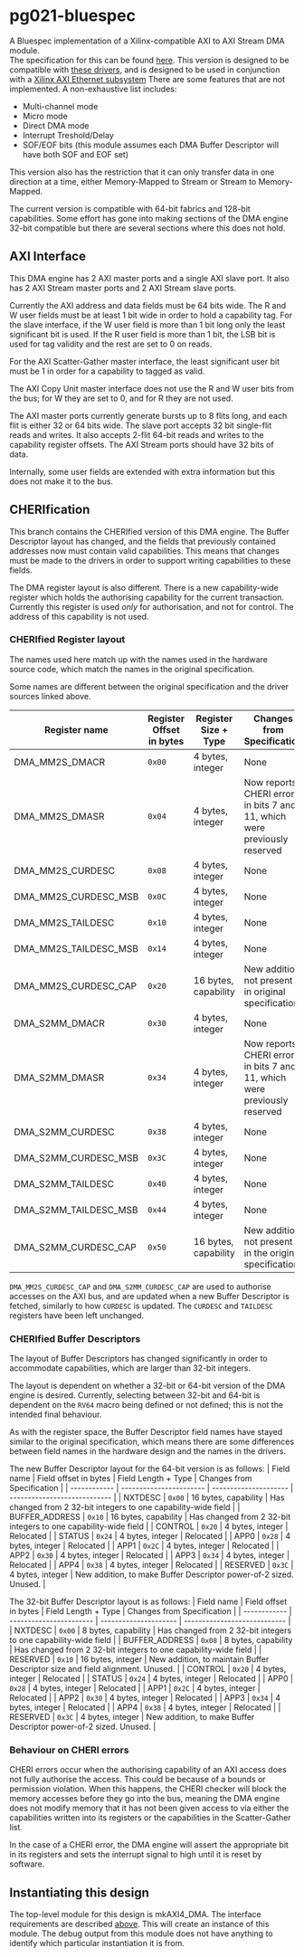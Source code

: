 # pg021-bluespec
A Bluespec implementation of a Xilinx-compatible AXI to AXI Stream DMA module.  
The specification for this can be found [here](https://www.xilinx.com/support/documentation/ip_documentation/axi_dma/v7_1/pg021_axi_dma.pdf).
This version is designed to be compatible with [these drivers](https://github.com/CTSRD-CHERI/FreeRTOS-Plus-TCP/tree/hmka2/portable/NetworkInterface/RISC-V),
and is designed to be used in conjunction with a [Xilinx AXI Ethernet subsystem](https://www.xilinx.com/support/documentation/ip_documentation/axi_ethernet/v7_1/pg138-axi-ethernet.pdf)
There are some features that are not implemented. A non-exhaustive list includes:
* Multi-channel mode
* Micro mode
* Direct DMA mode
* Interrupt Treshold/Delay
* SOF/EOF bits (this module assumes each DMA Buffer Descriptor will have both SOF and EOF set)

This version also has the restriction that it can only transfer data in one direction at a time, either Memory-Mapped to Stream or Stream to Memory-Mapped.

The current version is compatible with 64-bit fabrics and 128-bit capabilities.
Some effort has gone into making sections of the DMA engine 32-bit compatible
but there are several sections where this does not hold.


## AXI Interface
This DMA engine has 2 AXI master ports and a single AXI slave port.
It also has 2 AXI Stream master ports and 2 AXI Stream slave ports.

Currently the AXI address and data fields must be 64 bits wide.
The R and W user fields must be at least 1 bit wide in order to hold a capability tag.
For the slave interface, if the W user field is more than 1 bit long only the least significant bit
is used. If the R user field is more than 1 bit, the LSB bit is used for tag validity and the rest
are set to 0 on reads.

For the AXI Scatter-Gather master interface, the least significant user bit must be 1 in order for a
capability to tagged as valid.

The AXI Copy Unit master interface does not use the R and W user bits from the bus; for W they are
set to 0, and for R they are not used.

The AXI master ports currently generate bursts up to 8 flits long, and each flit is either
32 or 64 bits wide.
The slave port accepts 32 bit single-flit reads and writes. It also accepts 2-flit 64-bit reads and
writes to the capability register offsets.
The AXI Stream ports should have 32 bits of data.

Internally, some user fields are extended with extra information but this does not make it to the
bus.


## CHERIfication
This branch contains the CHERIfied version of this DMA engine.
The Buffer Descriptor layout has changed, and the fields that previously
contained addresses now must contain valid capabilities. This means that
changes must be made to the drivers in order to support writing capabilities to
these fields.

The DMA register layout is also different. There is a new capability-wide
register which holds the authorising capability for the current transaction.
Currently this register is used _only_ for authorisation, and not for control.
The address of this capability is not used.


### CHERIfied Register layout
The names used here match up with the names used in the hardware source code,
which match the names in the original specification.

Some names are different between the original specification and the driver
sources linked above.


|  Register name        |  Register Offset in bytes  |  Register Size + Type  |  Changes from Specification  |
| -------------------   | -------------------------- | ---------------------- | ---------------------------- |
| DMA_MM2S_DMACR        |  `0x00`                    |  4 bytes, integer       |  None  |
| DMA_MM2S_DMASR        |  `0x04`                    |  4 bytes, integer       |  Now reports CHERI errors in bits 7 and 11, which were previously reserved  |
| DMA_MM2S_CURDESC      |  `0x08`                    |  4 bytes, integer       |  None  |
| DMA_MM2S_CURDESC_MSB  |  `0x0C`                    |  4 bytes, integer       |  None  |
| DMA_MM2S_TAILDESC     |  `0x10`                    |  4 bytes, integer       |  None  |
| DMA_MM2S_TAILDESC_MSB |  `0x14`                    |  4 bytes, integer       |  None  |
| DMA_MM2S_CURDESC_CAP  |  `0x20`                    |  16 bytes, capability    |  New addition not present in original specification  |
| DMA_S2MM_DMACR        |  `0x30`                    |  4 bytes, integer       |  None  |
| DMA_S2MM_DMASR        |  `0x34`                    |  4 bytes, integer       |  Now reports CHERI errors in bits 7 and 11, which were previously reserved  |
| DMA_S2MM_CURDESC      |  `0x38`                    |  4 bytes, integer       |  None  |
| DMA_S2MM_CURDESC_MSB  |  `0x3C`                    |  4 bytes, integer       |  None  |
| DMA_S2MM_TAILDESC     |  `0x40`                    |  4 bytes, integer       |  None  |
| DMA_S2MM_TAILDESC_MSB |  `0x44`                    |  4 bytes, integer       |  None  |
| DMA_S2MM_CURDESC_CAP  |  `0x50`                    |  16 bytes, capability    |  New addition not present in the original specification  |

`DMA_MM2S_CURDESC_CAP` and `DMA_S2MM_CURDESC_CAP` are used to authorise accesses on the AXI bus,
and are updated when a new Buffer Descriptor is fetched, similarly to how `CURDESC` is updated.
The `CURDESC` and `TAILDESC` registers have been left unchanged.

### CHERIfied Buffer Descriptors
The layout of Buffer Descriptors has changed significantly in order to accommodate capabilities,
which are larger than 32-bit integers.

The layout is dependent on whether a 32-bit or 64-bit version of the DMA engine is desired.
Currently, selecting between 32-bit and 64-bit is dependent on the `RV64` macro being defined
or not defined; this is not the intended final behaviour.

As with the register space, the Buffer Descriptor field names have stayed similar to the original
specification, which means there are some differences between field names in the hardware design and
the names in the drivers.

The new Buffer Descriptor layout for the 64-bit version is as follows:
|  Field name      |  Field offset in bytes  |  Field Length + Type  |  Changes from Specification  |
| ------------     | ----------------------- | --------------------- | ---------------------------- |
|  NXTDESC         |  `0x00`                 |  16 bytes, capability |  Has changed from 2 32-bit integers to one capability-wide field  |
|  BUFFER_ADDRESS  |  `0x10`                 |  16 bytes, capability |  Has changed from 2 32-bit integers to one capability-wide field  |
|  CONTROL         |  `0x20`                 |  4 bytes, integer     |  Relocated  |
|  STATUS          |  `0x24`                 |  4 bytes, integer     |  Relocated  |
|  APP0            |  `0x28`                 |  4 bytes, integer     |  Relocated  |
|  APP1            |  `0x2C`                 |  4 bytes, integer     |  Relocated  |
|  APP2            |  `0x30`                 |  4 bytes, integer     |  Relocated  |
|  APP3            |  `0x34`                 |  4 bytes, integer     |  Relocated  |
|  APP4            |  `0x38`                 |  4 bytes, integer     |  Relocated  |
|  RESERVED        |  `0x3C`                 |  4 bytes, integer     |  New addition, to make Buffer Descriptor power-of-2 sized. Unused.  |


The 32-bit Buffer Descriptor layout is as follows:
|  Field name      |  Field offset in bytes  |  Field Length + Type  |  Changes from Specification  |
| ------------     | ----------------------- | --------------------- | ---------------------------- |
|  NXTDESC         |  `0x00`                 |  8 bytes, capability |  Has changed from 2 32-bit integers to one capability-wide field  |
|  BUFFER_ADDRESS  |  `0x08`                 |  8 bytes, capability |  Has changed from 2 32-bit integers to one capability-wide field  |
|  RESERVED        |  `0x10`                 |  16 bytes, integer    |  New addition, to maintain Buffer Descriptor size and field alignment. Unused. |
|  CONTROL         |  `0x20`                 |  4 bytes, integer     |  Relocated  |
|  STATUS          |  `0x24`                 |  4 bytes, integer     |  Relocated  |
|  APP0            |  `0x28`                 |  4 bytes, integer     |  Relocated  |
|  APP1            |  `0x2C`                 |  4 bytes, integer     |  Relocated  |
|  APP2            |  `0x30`                 |  4 bytes, integer     |  Relocated  |
|  APP3            |  `0x34`                 |  4 bytes, integer     |  Relocated  |
|  APP4            |  `0x38`                 |  4 bytes, integer     |  Relocated  |
|  RESERVED        |  `0x3C`                 |  4 bytes, integer     |  New addition, to make Buffer Descriptor power-of-2 sized. Unused.  |


### Behaviour on CHERI errors
CHERI errors occur when the authorising capability of an AXI access does not fully authorise the
access. This could be because of a bounds or permission violation. When this happens, the CHERI
checker will block the memory accesses before they go into the bus, meaning the DMA engine does not
modify memory that it has not been given access to via either the capabilities written into its
registers or the capabilities in the Scatter-Gather list.

In the case of a CHERI error, the DMA engine will assert the appropriate bit in its registers and
sets the interrupt signal to high until it is reset by software.



## Instantiating this design
The top-level module for this design is mkAXI4_DMA. The interface requirements are described [above](#axi-interface).
This will create an instance of this module.
The debug output from this module does not have anything to identify which particular instantiation it is from.




